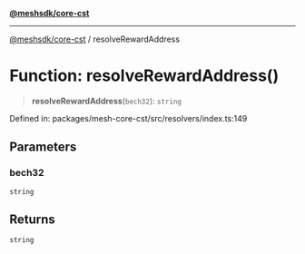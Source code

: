 [**@meshsdk/core-cst**](../README.md)

***

[@meshsdk/core-cst](../globals.md) / resolveRewardAddress

# Function: resolveRewardAddress()

> **resolveRewardAddress**(`bech32`): `string`

Defined in: packages/mesh-core-cst/src/resolvers/index.ts:149

## Parameters

### bech32

`string`

## Returns

`string`
